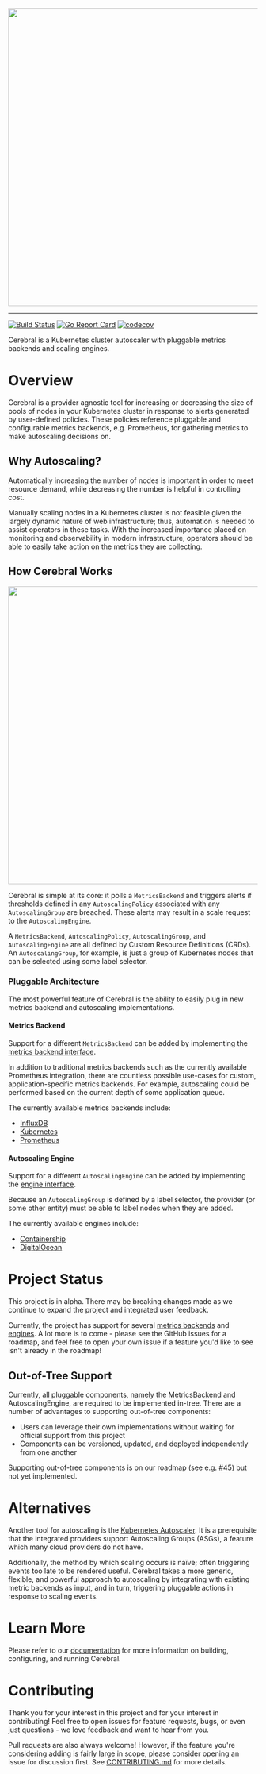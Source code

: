 <img src="https://github.com/containership/cerebral/blob/assets/cerebral_wordmark.svg" width=600>

---

[![Build Status](https://api.travis-ci.org/containership/cerebral.svg?branch=master)](https://travis-ci.org/containership/cerebral)
[![Go Report Card](https://goreportcard.com/badge/github.com/containership/cerebral)](https://goreportcard.com/report/github.com/containership/cerebral)
[![codecov](https://codecov.io/gh/containership/cerebral/branch/master/graph/badge.svg)](https://codecov.io/gh/containership/cerebral)

Cerebral is a Kubernetes cluster autoscaler with pluggable metrics backends and scaling engines.

# Overview

Cerebral is a provider agnostic tool for increasing or decreasing the size of pools of nodes in your Kubernetes cluster in response to alerts generated by user-defined policies.
These policies reference pluggable and configurable metrics backends, e.g. Prometheus, for gathering metrics to make autoscaling decisions on.

## Why Autoscaling?

Automatically increasing the number of nodes is important in order to meet resource demand, while decreasing the number is helpful in controlling cost.

Manually scaling nodes in a Kubernetes cluster is not feasible given the largely dynamic nature of web infrastructure; thus, automation is needed to assist operators in these tasks.
With the increased importance placed on monitoring and observability in modern infrastructure, operators should be able to easily take action on the metrics they are collecting.

## How Cerebral Works

<p align="center">
    <img src="https://github.com/containership/cerebral/blob/assets/cerebral_high_level_architecture.png" width=600>
</p>

Cerebral is simple at its core: it polls a `MetricsBackend` and triggers alerts if thresholds defined in any `AutoscalingPolicy` associated with any `AutoscalingGroup` are breached.
These alerts may result in a scale request to the `AutoscalingEngine`.

A `MetricsBackend`, `AutoscalingPolicy`, `AutoscalingGroup`, and `AutoscalingEngine` are all defined by Custom Resource Definitions (CRDs).
An `AutoscalingGroup`, for example, is just a group of Kubernetes nodes that can be selected using some label selector.

### Pluggable Architecture

The most powerful feature of Cerebral is the ability to easily plug in new metrics backend and autoscaling implementations.

#### Metrics Backend

Support for a different `MetricsBackend` can be added by implementing the [metrics backend interface][metrics-backend-interface].

In addition to traditional metrics backends such as the currently available Prometheus integration, there are countless possible use-cases for custom, application-specific metrics backends.
For example, autoscaling could be performed based on the current depth of some application queue.

The currently available metrics backends include:
* [InfluxDB][influxdb-metrics-backend]
* [Kubernetes][kubernetes-metrics-backend]
* [Prometheus][prometheus-metrics-backend]

#### Autoscaling Engine

Support for a different `AutoscalingEngine` can be added by implementing the [engine interface][engine-interface].

Because an `AutoscalingGroup` is defined by a label selector, the provider (or some other entity) must be able to label nodes when they are added.

The currently available engines include:
* [Containership][containership-engine]
* [DigitalOcean][digitalocean-engine]

# Project Status

This project is in alpha.
There may be breaking changes made as we continue to expand the project and integrated user feedback.

Currently, the project has support for several [metrics backends](#metrics-backend) and [engines](#autoscaling-engine).
A lot more is to come - please see the GitHub issues for a roadmap, and feel free to open your own issue if a feature you'd like to see isn't already in the roadmap!

## Out-of-Tree Support

Currently, all pluggable components, namely the MetricsBackend and AutoscalingEngine, are required to be implemented in-tree.
There are a number of advantages to supporting out-of-tree components:

* Users can leverage their own implementations without waiting for official support from this project
* Components can be versioned, updated, and deployed independently from one another

Supporting out-of-tree components is on our roadmap (see e.g. [#45](https://github.com/containership/cerebral/issues/45)) but not yet implemented.

# Alternatives

Another tool for autoscaling is the [Kubernetes Autoscaler](https://github.com/kubernetes/autoscaler/tree/master/cluster-autoscaler).
It is a prerequisite that the integrated providers support Autoscaling Groups (ASGs), a feature which many cloud providers do not have.

Additionally, the method by which scaling occurs is naïve; often triggering events too late to be rendered useful.
Cerebral takes a more generic, flexible, and powerful approach to autoscaling by integrating with existing metric backends as input, and in turn, triggering pluggable actions in response to scaling events.

# Learn More

Please refer to our [documentation](/docs) for more information on building, configuring, and running Cerebral.

# Contributing

Thank you for your interest in this project and for your interest in contributing!
Feel free to open issues for feature requests, bugs, or even just questions - we love feedback and want to hear from you.

Pull requests are also always welcome!
However, if the feature you're considering adding is fairly large in scope, please consider opening an issue for discussion first.
See [CONTRIBUTING.md](/CONTRIBUTING.md) for more details.

[metrics-backend-interface]: /pkg/metrics/backend.go
[engine-interface]: /pkg/autoscaling/engine.go
[influxdb-metrics-backend]: /docs/metrics_backends/influxdb.md
[kubernetes-metrics-backend]: /docs/metrics_backends/kubernetes.md
[prometheus-metrics-backend]: /docs/metrics_backends/prometheus.md
[containership-engine]: /docs/engines/containership.md
[digitalocean-engine]: /docs/engines/digitalocean.md
